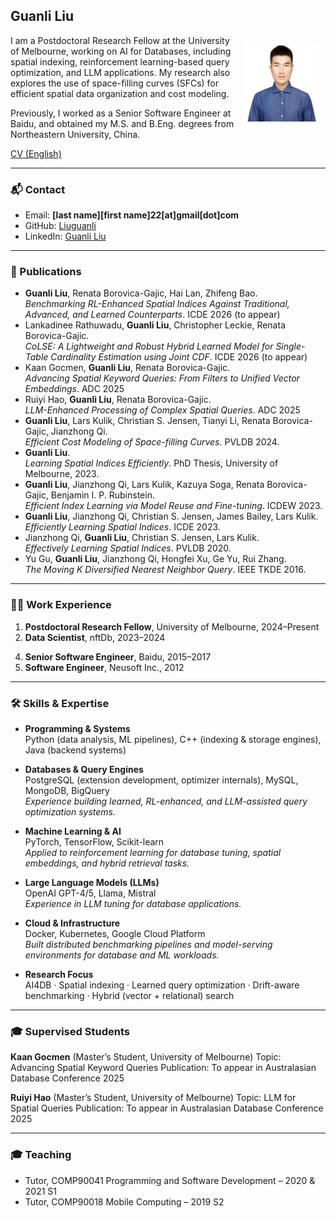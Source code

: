 ## Guanli Liu

<div align="left">
<img src="./image/head.png" style="width: 120px; height: 128px; float: right; margin: 10px">
<p>
I am a Postdoctoral Research Fellow at the University of Melbourne, working on AI for Databases, including spatial indexing, reinforcement learning-based query optimization, and LLM applications. My research also explores the use of space-filling curves (SFCs) for efficient spatial data organization and cost modeling.
</p>

<p>
Previously, I worked as a Senior Software Engineer at Baidu, and obtained my M.S. and B.Eng. degrees from Northeastern University, China.
</p>
</div>

[CV (English)](./cv/resume.pdf) 
<!-- | [CV (中文)](./cv/resume-zh_CN.pdf) -->

---

### 📬 Contact

<!-- - Email: **[first name] [dot] liu1 [at] unimelb [dot] edu [dot] au**   -->
- Email: **[last name][first name]22[at]gmail[dot]com**
- GitHub: [Liuguanli](https://github.com/Liuguanli)  
- LinkedIn: [Guanli Liu](https://www.linkedin.com/in/guanli-liu-11353058/)

---

### 📄 Publications

- **Guanli Liu**, Renata Borovica-Gajic, Hai Lan, Zhifeng Bao.  
   *Benchmarking RL-Enhanced Spatial Indices Against Traditional, Advanced, and Learned Counterparts*. ICDE 2026 (to appear)
- Lankadinee Rathuwadu, **Guanli Liu**, Christopher Leckie, Renata Borovica-Gajic.     
   *CoLSE: A Lightweight and Robust Hybrid Learned Model for Single-Table Cardinality Estimation using Joint CDF*. ICDE 2026 (to appear)
- Kaan Gocmen, **Guanli Liu**, Renata Borovica-Gajic.   
*Advancing Spatial Keyword Queries: From Filters
to Unified Vector Embeddings*. ADC 2025
- Ruiyi Hao, **Guanli Liu**, Renata Borovica-Gajic.   
*LLM-Enhanced Processing of Complex Spatial
Queries*. ADC 2025
- **Guanli Liu**, Lars Kulik, Christian S. Jensen, Tianyi Li, Renata Borovica-Gajic, Jianzhong Qi.  
   *Efficient Cost Modeling of Space-filling Curves*. PVLDB 2024.  
- **Guanli Liu**.  
   *Learning Spatial Indices Efficiently*. PhD Thesis, University of Melbourne, 2023.  
- **Guanli Liu**, Jianzhong Qi, Lars Kulik, Kazuya Soga, Renata Borovica-Gajic, Benjamin I. P. Rubinstein.  
   *Efficient Index Learning via Model Reuse and Fine-tuning*. ICDEW 2023.  
- **Guanli Liu**, Jianzhong Qi, Christian S. Jensen, James Bailey, Lars Kulik.  
   *Efficiently Learning Spatial Indices*. ICDE 2023.  
- Jianzhong Qi, **Guanli Liu**, Christian S. Jensen, Lars Kulik.  
   *Effectively Learning Spatial Indices*. PVLDB 2020.  
- Yu Gu, **Guanli Liu**, Jianzhong Qi, Hongfei Xu, Ge Yu, Rui Zhang.  
   *The Moving K Diversified Nearest Neighbor Query*. IEEE TKDE 2016.

---

### 👨‍💻 Work Experience

1. **Postdoctoral Research Fellow**, University of Melbourne, 2024–Present  
2. **Data Scientist**, nftDb, 2023–2024  
<!-- 3. **Research Assistant**, University of Melbourne, 2022–2023   -->
4. **Senior Software Engineer**, Baidu, 2015–2017  
5. **Software Engineer**, Neusoft Inc., 2012  

---

### 🛠 Skills & Expertise

- **Programming & Systems**  
  Python (data analysis, ML pipelines), C++ (indexing & storage engines), Java (backend systems)  

- **Databases & Query Engines**  
  PostgreSQL (extension development, optimizer internals), MySQL, MongoDB, BigQuery  
  *Experience building learned, RL-enhanced, and LLM-assisted query optimization systems.*

- **Machine Learning & AI**  
  PyTorch, TensorFlow, Scikit-learn  
  *Applied to reinforcement learning for database tuning, spatial embeddings, and hybrid retrieval tasks.*

- **Large Language Models (LLMs)**  
  OpenAI GPT-4/5, Llama, Mistral  
  *Experience in LLM tuning for database applications.*

- **Cloud & Infrastructure**  
  Docker, Kubernetes, Google Cloud Platform  
  *Built distributed benchmarking pipelines and model-serving environments for database and ML workloads.*

- **Research Focus**  
  AI4DB · Spatial indexing · Learned query optimization · Drift-aware benchmarking · Hybrid (vector + relational) search

---

### 🎓 Supervised Students

**Kaan Gocmen** (Master’s Student, University of Melbourne)
Topic: Advancing Spatial Keyword Queries
Publication: To appear in Australasian Database Conference 2025

**Ruiyi Hao** (Master’s Student, University of Melbourne)
Topic: LLM for Spatial Queries
Publication: To appear in Australasian Database Conference 2025

---

### 🎓 Teaching

- Tutor, COMP90041 Programming and Software Development – 2020 & 2021 S1  
- Tutor, COMP90018 Mobile Computing – 2019 S2  